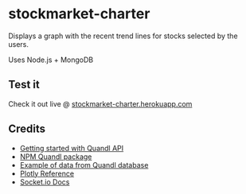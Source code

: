 # stockmarket-charter

Displays a graph with the recent trend lines for stocks selected by the users.

Uses Node.js + MongoDB

## Test it

Check it out live @ [stockmarket-charter.herokuapp.com](http://stockmarket-charter.herokuapp.com/)

## Credits

- [Getting started with Quandl API](https://www.quandl.com/blog/getting-started-with-the-quandl-api#Multiple-Datasets)
- [NPM Quandl package](https://www.npmjs.com/package/quandl)
- [Example of data from Quandl database](https://www.quandl.com/data/WIKI/GOOGL-Alphabet-Inc-GOOGL-Prices-Dividends-Splits-and-Trading-Volume)
- [Plotly Reference](https://plot.ly/javascript/reference/#layout-xaxis-tickmode)
- [Socket.io Docs](http://socket.io/docs/)
